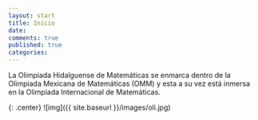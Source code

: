 ```yaml
---
layout: start
title: Inicio
date:  
comments: true
published: true
categories: 
---
```


La Olimpiada Hidalguense de Matemáticas se enmarca dentro de la
Olimpiada Mexicana de Matemáticas (OMM) y esta a su vez está inmersa
en la Olimpiada Internacional de Matemáticas.

{: .center}
![img]({{ site.baseurl }}/images/oli.jpg)
